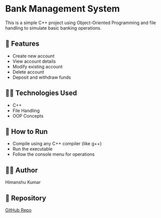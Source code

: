# Bank Management System

This is a simple C++ project using Object-Oriented Programming and file handling to simulate basic banking operations.

## 💼 Features
- Create new account
- View account details
- Modify existing account
- Delete account
- Deposit and withdraw funds

## 🧑‍💻 Technologies Used
- C++
- File Handling
- OOP Concepts

## 📁 How to Run
- Compile using any C++ compiler (like g++)
- Run the executable
- Follow the console menu for operations

## 🙋‍♂ Author
Himanshu Kumar

## 🔗 Repository
[GitHub Repo](https://github.com/Himanshu173472/Bank-Management-Syatem)
